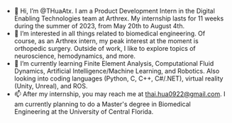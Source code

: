 - 👋 Hi, I’m @THuaAtx. I am a Product Development Intern in the Digital Enabling Technologies team at Arthrex. My internship lasts for 11 weeks during the summer of 2023, from May 20th to August 4th.
- 👀 I’m interested in all things related to biomedical engineering. Of course, as an Arthrex intern, my peak interest at the moment is orthopedic surgery. Outside of work, I like to explore topics of neuroscience, hemodynamics, and more.
- 🌱 I’m currently learning Finite Element Analysis, Computational Fluid Dynamics, Artificial Intelligence/Machine Learning, and Robotics. Also looking into coding languages (Python, C, C++, C#/.NET), virtual reality (Unity, Unreal), and ROS.
- 📫 After my internship, you may reach me at thai.hua0922@gmail.com. I am currently planning to do a Master's degree in Biomedical Engineering at the University of Central Florida.

<!---
THuaAtx/THuaAtx is a ✨ special ✨ repository because its `README.md` (this file) appears on your GitHub profile.
You can click the Preview link to take a look at your changes.
--->
